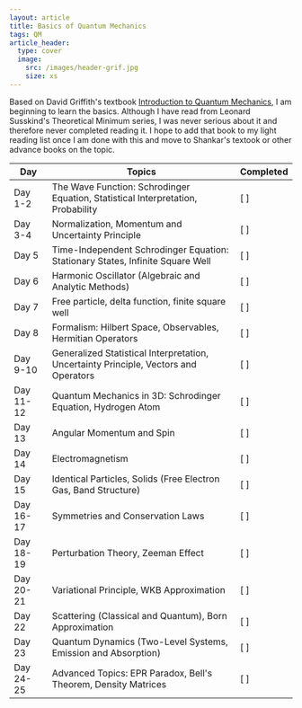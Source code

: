 ```yaml
---
layout: article
title: Basics of Quantum Mechanics
tags: QM
article_header:
  type: cover
  image:
    src: /images/header-grif.jpg
    size: xs
--- 
```


Based on David Griffith's textbook [Introduction to Quantum Mechanics](https://en.wikipedia.org/wiki/Introduction_to_Quantum_Mechanics_(book)), I am beginning to learn the basics. Although I have read from Leonard Susskind's Theoretical Minimum series, I was never serious about it and therefore never completed reading it. I hope to add that  book to my light reading list once I am done with this and move to Shankar's textook or other advance books on the topic.


| Day       | Topics                                                                               | Completed |
| --------- | ------------------------------------------------------------------------------------ | --------- |
| Day 1-2   | The Wave Function: Schrodinger Equation, Statistical Interpretation, Probability     | [ ]       |
| Day 3-4   | Normalization, Momentum and Uncertainty Principle                                    | [ ]       |
| Day 5     | Time-Independent Schrodinger Equation: Stationary States, Infinite Square Well       | [ ]       |
| Day 6     | Harmonic Oscillator (Algebraic and Analytic Methods)                                 | [ ]       |
| Day 7     | Free particle, delta function, finite square well                                    | [ ]       |
| Day 8     | Formalism: Hilbert Space, Observables, Hermitian Operators                           | [ ]       |
| Day 9-10  | Generalized Statistical Interpretation, Uncertainty Principle, Vectors and Operators | [ ]       |
| Day 11-12 | Quantum Mechanics in 3D: Schrodinger Equation, Hydrogen Atom                         | [ ]       |
| Day 13    | Angular Momentum and Spin                                                            | [ ]       |
| Day 14    | Electromagnetism                                                                     | [ ]       |
| Day 15    | Identical Particles, Solids (Free Electron Gas, Band Structure)                      | [ ]       |
| Day 16-17 | Symmetries and Conservation Laws                                                     | [ ]       |
| Day 18-19 | Perturbation Theory, Zeeman Effect                                                   | [ ]       |
| Day 20-21 | Variational Principle, WKB Approximation                                             | [ ]       |
| Day 22    | Scattering (Classical and Quantum), Born Approximation                               | [ ]       |
| Day 23    | Quantum Dynamics (Two-Level Systems, Emission and Absorption)                        | [ ]       |
| Day 24-25 | Advanced Topics: EPR Paradox, Bell's Theorem, Density Matrices                       | [ ]       |
